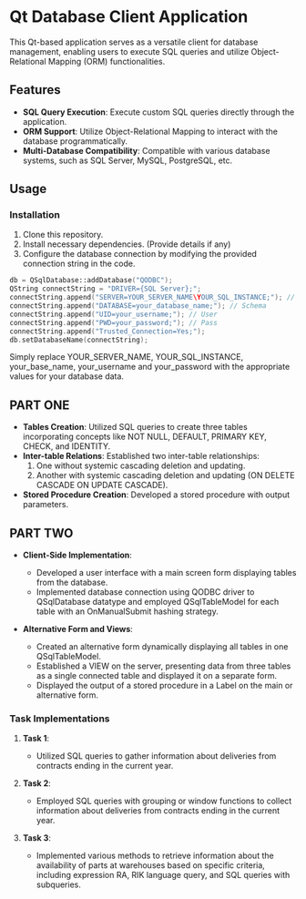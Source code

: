 # Qt Database Client Application

This Qt-based application serves as a versatile client for database management, enabling users to execute SQL queries and utilize Object-Relational Mapping (ORM) functionalities. 

## Features

- **SQL Query Execution**: Execute custom SQL queries directly through the application.
- **ORM Support**: Utilize Object-Relational Mapping to interact with the database programmatically.
- **Multi-Database Compatibility**: Compatible with various database systems, such as SQL Server, MySQL, PostgreSQL, etc.

## Usage

### Installation
1. Clone this repository.
2. Install necessary dependencies. (Provide details if any)
3. Configure the database connection by modifying the provided connection string in the code.


```cpp
db = QSqlDatabase::addDatabase("QODBC");
QString connectString = "DRIVER={SQL Server};";
connectString.append("SERVER=YOUR_SERVER_NAME\YOUR_SQL_INSTANCE;"); // Hostname, SQL-Server Instance
connectString.append("DATABASE=your_database_name;"); // Schema
connectString.append("UID=your_username;"); // User
connectString.append("PWD=your_password;"); // Pass
connectString.append("Trusted_Connection=Yes;");
db.setDatabaseName(connectString);
```

Simply replace YOUR_SERVER_NAME, YOUR_SQL_INSTANCE, your_base_name, your_username and your_password with the appropriate values ​​for your database data.

## PART ONE

- **Tables Creation**: Utilized SQL queries to create three tables incorporating concepts like NOT NULL, DEFAULT, PRIMARY KEY, CHECK, and IDENTITY.
- **Inter-table Relations**: Established two inter-table relationships:
  1. One without systemic cascading deletion and updating.
  2. Another with systemic cascading deletion and updating (ON DELETE CASCADE ON UPDATE CASCADE).
- **Stored Procedure Creation**: Developed a stored procedure with output parameters.

## PART TWO

- **Client-Side Implementation**:
  - Developed a user interface with a main screen form displaying tables from the database.
  - Implemented database connection using QODBC driver to QSqlDatabase datatype and employed QSqlTableModel for each table with an OnManualSubmit hashing strategy.

- **Alternative Form and Views**:
  - Created an alternative form dynamically displaying all tables in one QSqlTableModel.
  - Established a VIEW on the server, presenting data from three tables as a single connected table and displayed it on a separate form.
  - Displayed the output of a stored procedure in a Label on the main or alternative form.

### Task Implementations

1. **Task 1**:
   - Utilized SQL queries to gather information about deliveries from contracts ending in the current year.

2. **Task 2**:
   - Employed SQL queries with grouping or window functions to collect information about deliveries from contracts ending in the current year.

3. **Task 3**:
   - Implemented various methods to retrieve information about the availability of parts at warehouses based on specific criteria, including expression RA, RIK language query, and SQL queries with subqueries.
